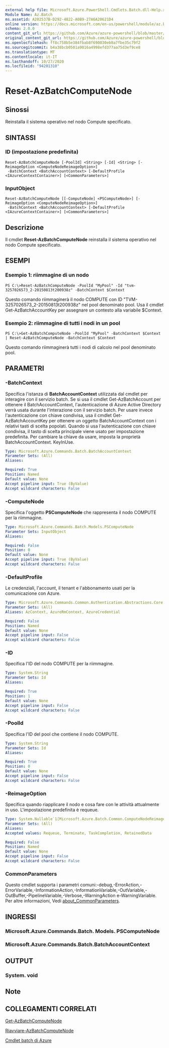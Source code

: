 ```yaml
---
external help file: Microsoft.Azure.PowerShell.Cmdlets.Batch.dll-Help.xml
Module Name: Az.Batch
ms.assetid: A202537B-D292-4822-A0B9-27A6A20621D4
online version: https://docs.microsoft.com/en-us/powershell/module/az.batch/reset-azbatchcomputenode
schema: 2.0.0
content_git_url: https://github.com/Azure/azure-powershell/blob/master/src/Batch/Batch/help/Reset-AzBatchComputeNode.md
original_content_git_url: https://github.com/Azure/azure-powershell/blob/master/src/Batch/Batch/help/Reset-AzBatchComputeNode.md
ms.openlocfilehash: ff8c758b5e384fbab8f690030eb8a7fbe35c79f2
ms.sourcegitcommit: b4a38bcb0501a9016a4998efd377aa75d3ef9ce8
ms.translationtype: MT
ms.contentlocale: it-IT
ms.lasthandoff: 10/27/2020
ms.locfileid: "94201310"
---
```

# Reset-AzBatchComputeNode

## Sinossi
Reinstalla il sistema operativo nel nodo Compute specificato.

## SINTASSI

### ID (impostazione predefinita)
```
Reset-AzBatchComputeNode [-PoolId] <String> [-Id] <String> [-ReimageOption <ComputeNodeReimageOption>]
 -BatchContext <BatchAccountContext> [-DefaultProfile <IAzureContextContainer>] [<CommonParameters>]
```

### InputObject
```
Reset-AzBatchComputeNode [[-ComputeNode] <PSComputeNode>] [-ReimageOption <ComputeNodeReimageOption>]
 -BatchContext <BatchAccountContext> [-DefaultProfile <IAzureContextContainer>] [<CommonParameters>]
```

## Descrizione
Il cmdlet **Reset-AzBatchComputeNode** reinstalla il sistema operativo nel nodo Compute specificato.

## ESEMPI

### Esempio 1: riimmagine di un nodo
```
PS C:\>Reset-AzBatchComputeNode -PoolId "MyPool" -Id "tvm-3257026573_2-20150813t200938z" -BatchContext $Context
```

Questo comando riimmaginerà il nodo COMPUTE con ID "TVM-3257026573_2-20150813t200938z" nel pool denominato pool.
Usa il cmdlet Get-AzBatchAccountKey per assegnare un contesto alla variabile $Context.

### Esempio 2: riimmagine di tutti i nodi in un pool
```
PS C:\>Get-AzBatchComputeNode -PoolId "MyPool" -BatchContext $Context | Reset-AzBatchComputeNode -BatchContext $Context
```

Questo comando riimmaginerà tutti i nodi di calcolo nel pool denominato pool.

## PARAMETRI

### -BatchContext
Specifica l'istanza di **BatchAccountContext** utilizzata dal cmdlet per interagire con il servizio batch.
Se si usa il cmdlet Get-AzBatchAccount per ottenere il BatchAccountContext, l'autenticazione di Azure Active Directory verrà usata durante l'interazione con il servizio batch. Per usare invece l'autenticazione con chiave condivisa, usa il cmdlet Get-AzBatchAccountKey per ottenere un oggetto BatchAccountContext con i relativi tasti di scelta popolati. Quando si usa l'autenticazione con chiave condivisa, il tasto di scelta principale viene usato per impostazione predefinita. Per cambiare la chiave da usare, imposta la proprietà BatchAccountContext. KeyInUse.

```yaml
Type: Microsoft.Azure.Commands.Batch.BatchAccountContext
Parameter Sets: (All)
Aliases:

Required: True
Position: Named
Default value: None
Accept pipeline input: True (ByValue)
Accept wildcard characters: False
```

### -ComputeNode
Specifica l'oggetto **PSComputeNode** che rappresenta il nodo COMPUTE per la riimmagine.

```yaml
Type: Microsoft.Azure.Commands.Batch.Models.PSComputeNode
Parameter Sets: InputObject
Aliases:

Required: False
Position: 0
Default value: None
Accept pipeline input: True (ByValue)
Accept wildcard characters: False
```

### -DefaultProfile
Le credenziali, l'account, il tenant e l'abbonamento usati per la comunicazione con Azure.

```yaml
Type: Microsoft.Azure.Commands.Common.Authentication.Abstractions.Core.IAzureContextContainer
Parameter Sets: (All)
Aliases: AzContext, AzureRmContext, AzureCredential

Required: False
Position: Named
Default value: None
Accept pipeline input: False
Accept wildcard characters: False
```

### -ID
Specifica l'ID del nodo COMPUTE per la riimmagine.

```yaml
Type: System.String
Parameter Sets: Id
Aliases:

Required: True
Position: 1
Default value: None
Accept pipeline input: False
Accept wildcard characters: False
```

### -PoolId
Specifica l'ID del pool che contiene il nodo COMPUTE.

```yaml
Type: System.String
Parameter Sets: Id
Aliases:

Required: True
Position: 0
Default value: None
Accept pipeline input: False
Accept wildcard characters: False
```

### -ReimageOption
Specifica quando riapplicare il nodo e cosa fare con le attività attualmente in uso.
L'impostazione predefinita è requeue.

```yaml
Type: System.Nullable`1[Microsoft.Azure.Batch.Common.ComputeNodeReimageOption]
Parameter Sets: (All)
Aliases:
Accepted values: Requeue, Terminate, TaskCompletion, RetainedData

Required: False
Position: Named
Default value: None
Accept pipeline input: False
Accept wildcard characters: False
```

### CommonParameters
Questo cmdlet supporta i parametri comuni:-debug,-ErrorAction,-ErrorVariable,-InformationAction,-InformationVariable,-OutVariable,-OutBuffer,-PipelineVariable,-Verbose,-WarningAction e-WarningVariable. Per altre informazioni, Vedi [about_CommonParameters](http://go.microsoft.com/fwlink/?LinkID=113216).

## INGRESSI

### Microsoft.Azure.Commands.Batch. Models. PSComputeNode

### Microsoft.Azure.Commands.Batch.BatchAccountContext

## OUTPUT

### System. void

## Note

## COLLEGAMENTI CORRELATI

[Get-AzBatchComputeNode](./Get-AzBatchComputeNode.md)

[Riavviare-AzBatchComputeNode](./Restart-AzBatchComputeNode.md)

[Cmdlet batch di Azure](/powershell/module/Az.Batch/)
